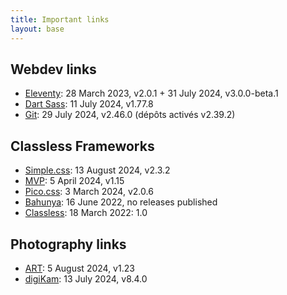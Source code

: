 ```yaml
---
title: Important links
layout: base
---
```

## Webdev links
- [Eleventy](https://github.com/11ty/eleventy): 28 March 2023, v2.0.1 + 31 July 2024, v3.0.0-beta.1
- [Dart Sass](https://github.com/sass/dart-sass): 11 July 2024, v1.77.8
- [Git](https://git-scm.com/download/linux): 29 July 2024, v2.46.0 (dépôts activés v2.39.2)

## Classless Frameworks
- [Simple.css](https://github.com/kevquirk/simple.css): 13 August 2024, v2.3.2
- [MVP](https://github.com/andybrewer/mvp/): 5 April 2024, v1.15
- [Pico.css](https://github.com/picocss/pico): 3 March 2024,  v2.0.6
- [Bahunya](https://github.com/kimeiga/bahunya): 16 June 2022, no releases published
- [Classless](https://github.com/emareg/classlesscss): 18 March 2022: 1.0

## Photography links
- [ART](https://bitbucket.org/agriggio/art/downloads/): 5 August 2024, v1.23
- [digiKam](https://download.kde.org/stable/digikam/): 13 July 2024, v8.4.0